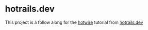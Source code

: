 # hotrails.dev

This project is a follow along for the [hotwire](https://hotwired.dev/)
tutorial from [hotrails.dev](https://www.hotrails.dev/)
